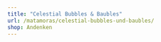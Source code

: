 ```yaml
---
title: "Celestial Bubbles & Baubles"
url: /matamoras/celestial-bubbles-und-baubles/
shop: Andenken
---
```

